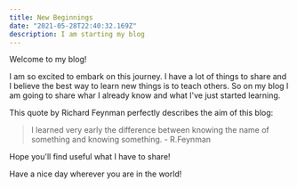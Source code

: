 ```yaml
---
title: New Beginnings
date: "2021-05-28T22:40:32.169Z"
description: I am starting my blog
---
```


Welcome to my blog!

I am so excited to embark on this journey. I have a lot of things to share and I believe the best way to learn new things is to teach others.
So on my blog I am going to share whar I already know and what I've just started learning.

This quote by Richard Feynman perfectly describes the aim of this blog:

> I learned very early the difference between knowing the name of something and knowing something. - R.Feynman

Hope you'll find useful what I have to share!

Have a nice day wherever you are in the world!
